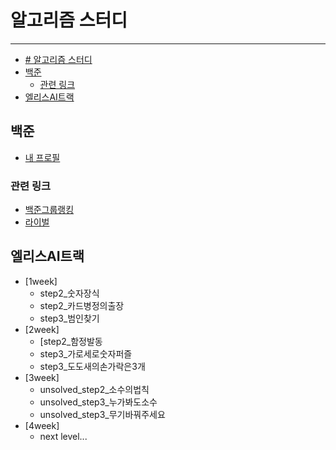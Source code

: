 # 알고리즘 스터디
----------------------------------------------------------------
- [# 알고리즘 스터디](#-알고리즘-스터디)
- [백준](#백준)
  - [관련 링크](#관련-링크)
- [엘리스AI트랙](#엘리스ai트랙)

## 백준
+ [내 프로필](https://www.acmicpc.net/user/cute_jjang)

### 관련 링크
+ [백준그룹랭킹](https://www.acmicpc.net/group/ranklist/12750)
+ [라이벌](https://solved.ac/ranking/rival)

## 엘리스AI트랙
+ [1week]
  + step2_숫자장식
  + step2_카드병정의출장
  + step3_범인찾기
+ [2week]
  + [step2_함정발동
  + step3_가로세로숫자퍼즐
  + step3_도도새의손가락은3개
+ [3week]
  + unsolved_step2_소수의법칙
  + unsolved_step3_누가봐도소수
  + unsolved_step3_무기바꿔주세요
+ [4week]
  + next level...

